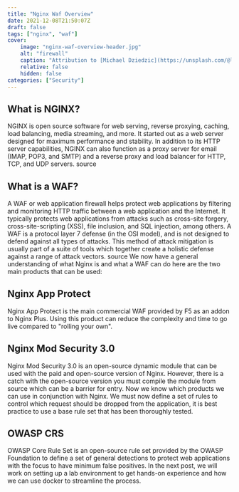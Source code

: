 ```yaml
---
title: "Nginx Waf Overview"
date: 2021-12-08T21:50:07Z
draft: false
tags: ["nginx", "waf"]
cover:
    image: "nginx-waf-overview-header.jpg"
    alt: "firewall"
    caption: "Attribution to [Michael Dziedzic](https://unsplash.com/@lazycreekimages)"
    relative: false
    hidden: false
categories: ["Security"]
---
```

## What is NGINX?
NGINX is open source software for web serving, reverse proxying, caching, load balancing, media streaming, and more. It started out as a web server designed for maximum performance and stability. In addition to its HTTP server capabilities, NGINX can also function as a proxy server for email (IMAP, POP3, and SMTP) and a reverse proxy and load balancer for HTTP, TCP, and UDP servers. source
## What is a WAF?
A WAF or web application firewall helps protect web applications by filtering and monitoring HTTP traffic between a web application and the Internet. It typically protects web applications from attacks such as cross-site forgery, cross-site-scripting (XSS), file inclusion, and SQL injection, among others. A WAF is a protocol layer 7 defense (in the OSI model), and is not designed to defend against all types of attacks. This method of attack mitigation is usually part of a suite of tools which together create a holistic defense against a range of attack vectors. source
We now have a general understanding of what Nginx is and what a WAF can do here are the two main products that can be used:
## Nginx App Protect
Nginx App Protect is the main commercial WAF provided by F5 as an addon to Nginx Plus. Using this product can reduce the complexity and time to go live compared to "rolling your own".
## Nginx Mod Security 3.0
Nginx Mod Security 3.0 is an open-source dynamic module that can be used with the paid and open-source version of Nginx. However, there is a catch with the open-source version you must compile the module from source which can be a barrier for entry.
Now we know which products we can use in conjunction with Nginx. We must now define a set of rules to control which request should be dropped from the application, it is best practice to use a base rule set that has been thoroughly tested.
## OWASP CRS
OWASP Core Rule Set is an open-source rule set provided by the OWASP Foundation to define a set of general detections to protect web applications with the focus to have minimum false positives.
In the next post, we will work on setting up a lab environment to get hands-on experience and how we can use docker to streamline the process.
